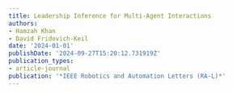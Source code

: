 ```yaml
---
title: Leadership Inference for Multi-Agent Interactions
authors:
- Hamzah Khan
- David Fridovich-Keil
date: '2024-01-01'
publishDate: '2024-09-27T15:20:12.731919Z'
publication_types:
- article-journal
publication: '*IEEE Robotics and Automation Letters (RA-L)*'
---
```

